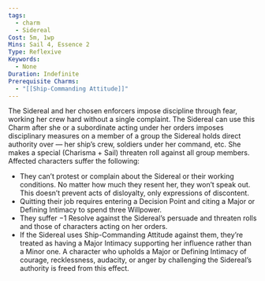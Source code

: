 ```yaml
---
tags:
  - charm
  - Sidereal
Cost: 5m, 1wp
Mins: Sail 4, Essence 2
Type: Reflexive
Keywords:
  - None
Duration: Indefinite
Prerequisite Charms:
  - "[[Ship-Commanding Attitude]]"
---
```

The Sidereal and her chosen enforcers impose discipline through fear, working her crew hard without a single complaint. The Sidereal can use this Charm after she or a subordinate acting under her orders imposes disciplinary measures on a member of a group the Sidereal holds direct authority over — her ship’s crew, soldiers under her command, etc. She makes a special (Charisma + Sail) threaten roll against all group members. Affected characters suffer the following: 
-  They can’t protest or complain about the Sidereal or their working conditions. No matter how much they resent her, they won’t speak out. This doesn’t prevent acts of disloyalty, only expressions of discontent. 
-  Quitting their job requires entering a Decision Point and citing a Major or Defining Intimacy to spend three Willpower. 
-  They suffer −1 Resolve against the Sidereal’s persuade and threaten rolls and those of characters acting on her orders. 
-  If the Sidereal uses Ship-Commanding Attitude against them, they’re treated as having a Major Intimacy supporting her influence rather than a Minor one. A character who upholds a Major or Defining Intimacy of courage, recklessness, audacity, or anger by challenging the Sidereal’s authority is freed from this effect.